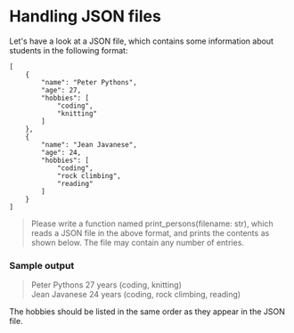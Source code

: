 # Handling JSON files

Let's have a look at a JSON file, which contains some information about students in the following format:

```
[
    {
        "name": "Peter Pythons",
        "age": 27,
        "hobbies": [
            "coding",
            "knitting"
        ]
    },
    {
        "name": "Jean Javanese",
        "age": 24,
        "hobbies": [
            "coding",
            "rock climbing",
            "reading"
        ]
    }
]
```

>Please write a function named print_persons(filename: str), which reads a JSON file in the above format, and prints 
> the contents as shown below. The file may contain any number of entries.
### Sample output

>Peter Pythons 27 years (coding, knitting) <br>
>Jean Javanese 24 years (coding, rock climbing, reading)

The hobbies should be listed in the same order as they appear in the JSON file.